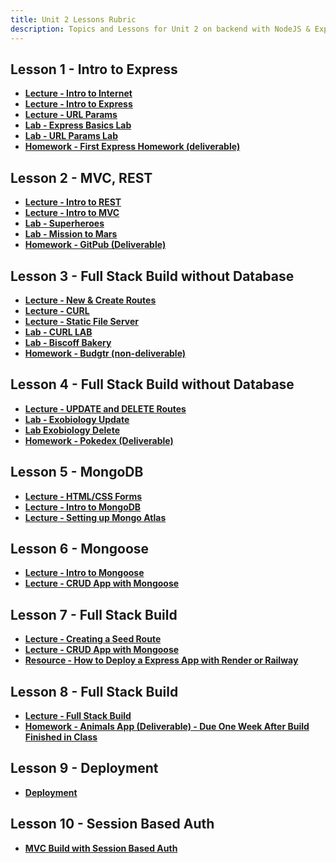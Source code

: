 ```yaml
---
title: Unit 2 Lessons Rubric
description: Topics and Lessons for Unit 2 on backend with NodeJS & Express
---
```


## Lesson 1 - Intro to Express

- **[Lecture - Intro to Internet](https://git.generalassemb.ly/AlexMerced/unit_2/blob/main/w04d05/instructor_notes/1.%20INTRO_TO_INTERNET.md)**
- **[Lecture - Intro to Express](https://git.generalassemb.ly/AlexMerced/unit_2/blob/main/w04d05/instructor_notes/2.%20INTRO_TO_EXPRESS.md)**
- **[Lecture - URL Params](https://git.generalassemb.ly/AlexMerced/unit_2/blob/main/w04d05/instructor_notes/3.%20URL_PARAMS.md)**
- **[Lab - Express Basics Lab](https://git.generalassemb.ly/AlexMerced/unit_2/blob/main/w04d05/student_labs/morning.md)**
- **[Lab - URL Params Lab](https://git.generalassemb.ly/AlexMerced/unit_2/blob/main/w04d05/student_labs/afternoon.md)**
- **[Homework - First Express Homework (deliverable)](https://git.generalassemb.ly/AlexMerced/unit_2/tree/main/w04d05/homework)**

## Lesson 2 - MVC, REST

- **[Lecture - Intro to REST](https://git.generalassemb.ly/AlexMerced/unit_2/blob/main/w05d01/instructor_notes/1.%20REST.md)**
- **[Lecture - Intro to MVC](https://git.generalassemb.ly/AlexMerced/unit_2/blob/main/w05d01/instructor_notes/2.%20MVC.md)**
- **[Lab - Superheroes](https://git.generalassemb.ly/AlexMerced/unit_2/blob/main/w05d01/student_labs/superheroes_lab.md)**
- **[Lab - Mission to Mars](https://git.generalassemb.ly/AlexMerced/unit_2/blob/main/w05d01/student_labs/fruits_and_mars.md)**
- **[Homework - GitPub (Deliverable)](https://git.generalassemb.ly/AlexMerced/unit_2/tree/main/w05d01/homework)**

## Lesson 3 - Full Stack Build without Database

- **[Lecture - New & Create Routes](https://git.generalassemb.ly/AlexMerced/unit_2/blob/main/w05d02/instructor_notes/1.%20NEW_CREATE.md)**
- **[Lecture - CURL](https://git.generalassemb.ly/AlexMerced/unit_2/blob/main/w05d02/instructor_notes/2.%20cURL.md)**
- **[Lecture - Static File Server](https://git.generalassemb.ly/AlexMerced/unit_2/blob/main/w05d02/instructor_notes/3.%20STATIC.md)**
- **[Lab - CURL LAB](https://git.generalassemb.ly/AlexMerced/unit_2/blob/main/w05d02/student_labs/cURL_Lab.md)**
- **[Lab - Biscoff Bakery](https://git.generalassemb.ly/AlexMerced/unit_2/tree/main/w05d02/student_labs/biscoff-lab)**
- **[Homework - Budgtr (non-deliverable)](https://git.generalassemb.ly/AlexMerced/unit_2/tree/main/w05d02/homework/budgtr)**

## Lesson 4 - Full Stack Build without Database

- **[Lecture - UPDATE and DELETE Routes](https://git.generalassemb.ly/AlexMerced/unit_2/blob/main/w05d03/instructor_notes/1.%20UPDATE_DELETE.md)**
- **[Lab - Exobiology Update](https://git.generalassemb.ly/AlexMerced/unit_2/blob/main/w05d03/student_labs/exobiology_update.md)**
- **[Lab Exobiology Delete](https://git.generalassemb.ly/AlexMerced/unit_2/blob/main/w05d03/student_labs/exobiology_delete.md)**
- **[Homework - Pokedex (Deliverable)](https://git.generalassemb.ly/AlexMerced/unit_2/blob/main/w05d03/homework/REAME.md)**

## Lesson 5 - MongoDB

- **[Lecture - HTML/CSS Forms](https://turmeric.seircohort.com/full-stack-development/week-9/day-3/lecture-materials/html-css-forms)**
- **[Lecture - Intro to MongoDB](https://git.generalassemb.ly/kcanamar/sei_lessons/blob/main/unit2/intro-to-mongodb.md)**
- **[Lecture - Setting up Mongo Atlas](https://turmeric.seircohort.com/full-stack-development/week-9/day-2/lecture-materials/create-an-atlas-hosted-mongodb/)**

## Lesson 6 - Mongoose

- **[Lecture - Intro to Mongoose](https://git.generalassemb.ly/kcanamar/sei_lessons/blob/main/unit2/intro-to-mongoose.md)**
- **[Lecture - CRUD App with Mongoose](https://turmeric.seircohort.com/full-stack-development/week-9/day-3/lecture-materials/crud-app-with-mongoose)**

## Lesson 7 - Full Stack Build

- **[Lecture - Creating a Seed Route](https://git.generalassemb.ly/kcanamar/sei_lessons/blob/main/unit2/creating-a-seed-route.md)**
- **[Lecture - CRUD App with Mongoose](https://turmeric.seircohort.com/full-stack-development/week-9/day-3/lecture-materials/crud-app-with-mongoose)**
- **[Resource - How to Deploy a Express App with Render or Railway](https://www.youtube.com/watch?v=YhOGojgR3O4&t=1s&pp=ygUkRGVwbG95IEV4cHJlc3MgdG8gUmVuZGVyIEFsZXggTWVyY2Vk)**

## Lesson 8 - Full Stack Build

- **[Lecture - Full Stack Build](https://turmeric.seircohort.com/full-stack-development/week-10/day-1/lecture)**
- **[Homework - Animals App (Deliverable) - Due One Week After Build Finished in Class](https://turmeric.seircohort.com/full-stack-development/week-10/day-1/lab)**

## Lesson 9 - Deployment

- **[Deployment](https://turmeric.seircohort.com/full-stack-development/week-10/day-1/lecture/deployment/)**

## Lesson 10 - Session Based Auth

- **[MVC Build with Session Based Auth](https://git.generalassemb.ly/AlexMerced/lessons/blob/main/uni2/express-ejs-mongo-sessions.md)**
